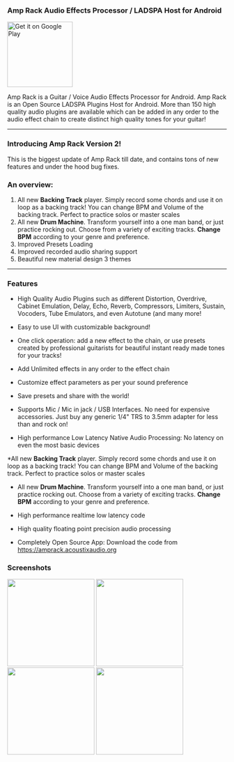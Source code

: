 ### Amp Rack Audio Effects Processor / LADSPA Host for Android
<a href='https://play.google.com/store/apps/details?id=com.shajikhan.ladspa.amprack&pcampaignid=pcampaignidMKT-Other-global-all-co-prtnr-py-PartBadge-Mar2515-1'><img width=150 alt='Get it on Google Play' src='https://play.google.com/intl/en_us/badges/static/images/badges/en_badge_web_generic.png'/></a>

Amp Rack is a Guitar / Voice Audio Effects Processor for Android. Amp Rack is an Open Source LADSPA Plugins Host for Android. More than 150 high quality audio plugins are available which can be added in any order to the audio effect chain to create distinct high quality tones for your guitar!

***

### Introducing Amp Rack Version 2! 
This is the biggest update of Amp Rack till date, and contains tons of new features and under the hood bug fixes.

### An overview:
1. All new **Backing Track** player. Simply record some chords and use it on loop as a backing track! You can change BPM and Volume of the backing track. Perfect to practice solos or master scales
2. All new **Drum Machine**. Transform yourself into a one man band, or just practice rocking out. Choose from a variety of exciting tracks. **Change BPM** according to your genre and preference.
3. Improved Presets Loading 
4. Improved recorded audio sharing support
5. Beautiful new material design 3 themes

***

### Features

* High Quality Audio Plugins such as different Distortion, Overdrive, Cabinet Emulation, Delay, Echo, Reverb, Compressors, Limiters, Sustain, Vocoders, Tube Emulators, and even Autotune (and many more!

* Easy to use UI with customizable background!

* One click operation: add a new effect to the chain, or use presets created by professional guitarists for beautiful instant ready made tones for your tracks!

* Add Unlimited effects in any order to the effect chain

* Customize effect parameters as per your sound preference

* Save presets and share with the world!

* Supports Mic / Mic in jack / USB Interfaces. No need for expensive accessories. Just buy any generic 1/4" TRS to 3.5mm adapter for less than  and rock on!

* High performance Low Latency Native Audio Processing: No latency on even the most basic devices

*All new **Backing Track** player. Simply record some chords and use it on loop as a backing track! You can change BPM and Volume of the backing track. Perfect to practice solos or master scales

* All new **Drum Machine**. Transform yourself into a one man band, or just practice rocking out. Choose from a variety of exciting tracks. **Change BPM** according to your genre and preference.

* High performance realtime low latency code

* High quality floating point precision audio processing

* Completely Open Source App: Download the code from https://amprack.acoustixaudio.org

### Screenshots
<img src="https://user-images.githubusercontent.com/17184025/174635116-2f118157-6bed-4a5e-8b7c-39abf3d9c764.jpg" width=200/>
<img src="https://user-images.githubusercontent.com/17184025/174636481-ffd4c51a-5f88-4d69-9078-1510dafb976c.jpg" width=200/>
<img src="https://user-images.githubusercontent.com/17184025/174636495-7928ed76-4d53-4ef1-b1c2-5aa99c93c21c.jpg" width=200/>
<img src="https://user-images.githubusercontent.com/17184025/174636503-c3b2cf00-66e2-42c0-9bb5-7e4eb2a2049b.jpg" width=200/>
